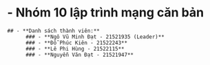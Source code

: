 # - **Nhóm 10 lập trình mạng căn bản**
    ## - **Danh sách thành viên:**
          ### - **Ngô Vũ Minh Đạt - 21521935 (Leader)**
          ### - **Đỗ Phúc Kiên - 21522243**
          ### - **Lê Phi Hùng - 21522115**
          ### - **Nguyễn Văn Đạt - 21521947**
